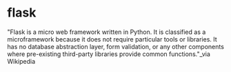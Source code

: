 # flask
"Flask is a micro web framework written in Python. 
It is classified as a microframework because it does not require particular tools or libraries.
It has no database abstraction layer, form validation, or any other components where pre-existing third-party libraries provide common functions."_via Wikipedia



